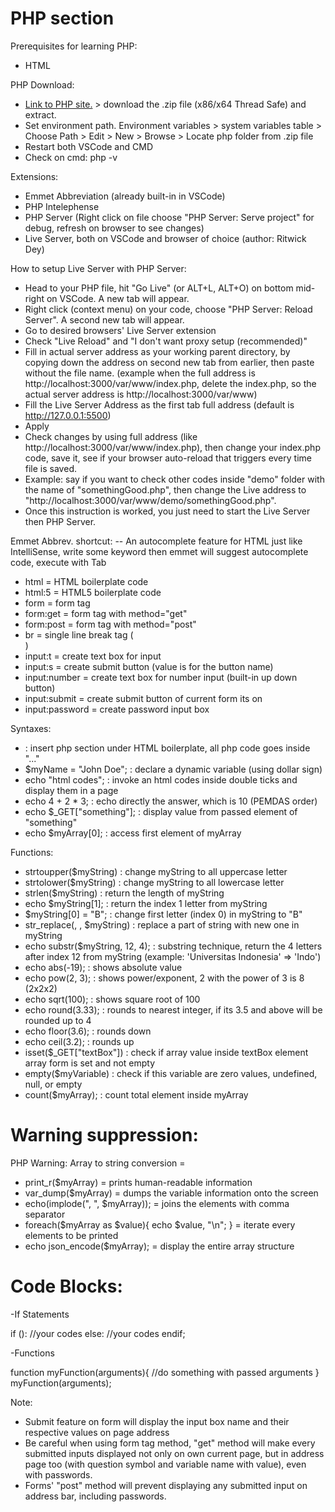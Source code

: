# PHP section

Prerequisites for learning PHP:
- HTML

PHP Download:
- [Link to PHP site.](https://www.php.net/downloads.php) > download the .zip file (x86/x64 Thread Safe) and extract.
- Set environment path. Environment variables > system variables table > Choose Path > Edit > New > Browse > Locate php folder from .zip file
- Restart both VSCode and CMD
- Check on cmd: php -v

Extensions:
- Emmet Abbreviation (already built-in in VSCode)
- PHP Intelephense
- PHP Server (Right click on file choose "PHP Server: Serve project" for debug, refresh on browser to see changes)
- Live Server, both on VSCode and browser of choice (author: Ritwick Dey)

How to setup Live Server with PHP Server:
- Head to your PHP file, hit "Go Live" (or ALT+L, ALT+O) on bottom mid-right on VSCode. A new tab will appear.
- Right click (context menu) on your code, choose "PHP Server: Reload Server". A second new tab will appear.
- Go to desired browsers' Live Server extension
- Check "Live Reload" and "I don't want proxy setup (recommended)"
- Fill in actual server address as your working parent directory, by copying down the address on second new tab from earlier, then paste without the file name. (example when the full address is http://localhost:3000/var/www/index.php, delete the index.php, so the actual server address is http://localhost:3000/var/www)
- Fill the Live Server Address as the first tab full address (default is http://127.0.0.1:5500)
- Apply
- Check changes by using full address (like http://localhost:3000/var/www/index.php), then change your index.php code, save it, see if your browser auto-reload that triggers every time file is saved.
- Example: say if you want to check other codes inside "demo" folder with the name of "somethingGood.php", then change the Live address to "http://localhost:3000/var/www/demo/somethingGood.php".
- Once this instruction is worked, you just need to start the Live Server then PHP Server.

Emmet Abbrev. shortcut:
-- An autocomplete feature for HTML just like IntelliSense, write some keyword then emmet will suggest autocomplete code, execute with Tab

- html = HTML boilerplate code
- html:5 = HTML5 boilerplate code
- form = form tag
- form:get = form tag with method="get"
- form:post = form tag with method="post"
- br = single line break tag (<br>)
- input:t = create text box for input
- input:s = create submit button (value is for the button name)
- input:number = create text box for number input (built-in up down button)
- input:submit = create submit button of current form its on
- input:password = create password input box

Syntaxes:
- <?php ... ?> : insert php section under HTML boilerplate, all php code goes inside "..."
- $myName = "John Doe"; : declare a dynamic variable (using dollar sign)
- echo "html codes"; : invoke an html codes inside double ticks and display them in a page
- echo 4 + 2 * 3; : echo directly the answer, which is 10 (PEMDAS order)
- echo $_GET["something"]; : display value from passed element of "something"
- echo $myArray[0]; : access first element of myArray

Functions:
- strtoupper($myString) : change myString to all uppercase letter
- strtolower($myString) : change myString to all lowercase letter
- strlen($myString) : return the length of myString
- echo $myString[1]; : return the index 1 letter from myString
- $myString[0] = "B"; : change first letter (index 0) in myString to "B"
- str_replace(<string to replace>, <replace with>, $myString) : replace a part of string with new one in myString
- echo substr($myString, 12, 4); : substring technique, return the 4 letters after index 12 from myString (example: 'Universitas Indonesia' => 'Indo')
- echo abs(-19); : shows absolute value
- echo pow(2, 3); : shows power/exponent, 2 with the power of 3 is 8 (2x2x2)
- echo sqrt(100); : shows square root of 100
- echo round(3.33); : rounds to nearest integer, if its 3.5 and above will be rounded up to 4
- echo floor(3.6); : rounds down
- echo ceil(3.2); : rounds up
- isset($_GET["textBox"]) : check if array value inside textBox element array form is set and not empty
- empty($myVariable) : check if this variable are zero values, undefined, null, or empty
- count($myArray); : count total element inside myArray

# Warning suppression:
PHP Warning: Array to string conversion =
- print_r($myArray) = prints human-readable information
- var_dump($myArray) = dumps the variable information onto the screen
- echo(implode(", ", $myArray)); = joins the elements with comma separator
- foreach($myArray as $value){ echo $value, "\n"; } = iterate every elements to be printed
- echo json_encode($myArray); = display the entire array structure

# Code Blocks:
-If Statements

if ():
    //your codes
else:
    //your codes
endif;

-Functions

function myFunction(arguments){
    //do something with passed arguments
}
myFunction(arguments);

Note:
- Submit feature on form will display the input box name and their respective values on page address
- Be careful when using form tag method, "get" method will make every submitted inputs displayed not only on own current page, but in address page too (with question symbol and variable name with value), even with passwords.
- Forms' "post" method will prevent displaying any submitted input on address bar, including passwords.